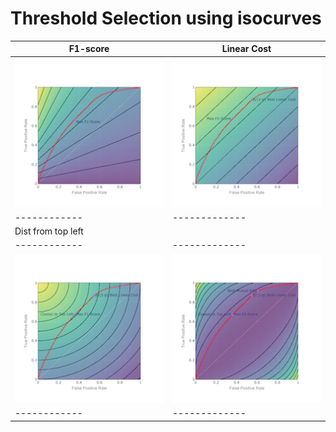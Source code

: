 # Threshold Selection using isocurves
F1-score     | Linear Cost	       
------------ | -------------
![F1](fig96645188@2X.png) |  ![Linear](fig16583647@2X.png) 
------------ | -------------
Dist from top left | | Mutual Information 
------------ | -------------
![Circular](fig59529366@2X.png) | ![Mutual Info](fig25596247@2X.png) 
------------ | -------------
